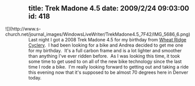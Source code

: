 title: Trek Madone 4.5
date: 2009/2/24 09:03:00
id: 418
---
<div class="wlWriterEditableSmartContent" id="scid:8747F07C-CDE8-481f-B0DF-C6CFD074BF67:4af8b10b-e4f0-4686-b0c2-8b267f87be29" style="padding-right: 0px; display: inline; padding-left: 0px; float: right; padding-bottom: 0px; margin: 0px; padding-top: 0px">![](http://www.s-church.net/journal_images/WindowsLiveWriter/TrekMadone4.5_7F42/IMG_5686_6.png)</div>

Last night I got a 2008 Trek Madone 4.5 for my birthday from [Wheat Ridge Cyclery](http://www.ridewrc.com).  I had been looking for a bike and Andrea decided to get me one for my birthday.  It's a full carbon frame and is a lot lighter and smoother than anything I've ever ridden before.  As I was looking this time, it took some time to get used to on all of the new bike technology since the last time I rode a bike.  I'm really looking forward to getting out and taking a ride this evening now that it's supposed to be almost 70 degrees here in Denver today.
